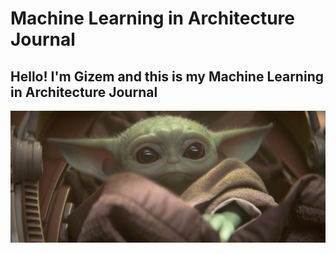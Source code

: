 # Machine Learning in Architecture Journal

## Hello! I'm Gizem and this is my Machine Learning in Architecture Journal

![mandalorian](https://github.com/gizemef/ML-Journal/blob/master/mandalorian.jpg)
